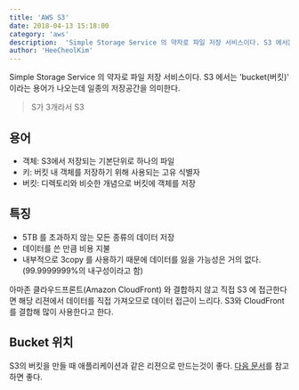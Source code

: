 ```yaml
---
title: 'AWS S3'
date: 2018-04-13 15:18:00
category: 'aws'
description:  'Simple Storage Service 의 약자로 파일 저장 서비스이다. S3 에서는 'bucket(버킷)' 이라는 용어가 나오는데 일종의 저장공간을 의미한다.'
author: 'HeeCheolKim'
---
```


Simple Storage Service 의 약자로 파일 저장 서비스이다. S3 에서는 'bucket(버킷)' 이라는 용어가 나오는데 일종의 저장공간을 의미한다.

> S가 3개라서 S3

## 용어
* 객체: S3에서 저장되는 기본단위로 하나의 파일
* 키: 버킷 내 객체를 저장하기 위해 사용되는 고유 식별자
* 버킷: 디렉토리와 비슷한 개념으로 버킷에 객체를 저장

## 특징

* 5TB 를 초과하지 않는 모든 종류의 데이터 저장
* 데이터를 쓴 만큼 비용 지불
* 내부적으로 3copy 를 사용하기 때문에 데이터를 잃을 가능성은 거의 없다. (99.9999999%의 내구성이라고 함)


아마존 클라우드프론트(Amazon CloudFront) 와 결합하지 않고 직접 S3 에 접근한다면 해당 리젼에서 데이터를 직접 가져오므로 데이터 접근이 느리다. S3와 CloudFront 를 결합해 많이 사용한다고 한다.

## Bucket 위치

S3의 버킷을 만들 때 애플리케이션과 같은 리젼으로 만드는것이 좋다. [다음 문서](https://blog.overops.com/aws-olypmics-speed-testing-amazon-ec2-s3-across-regions/)를 참고하면 좋다.

